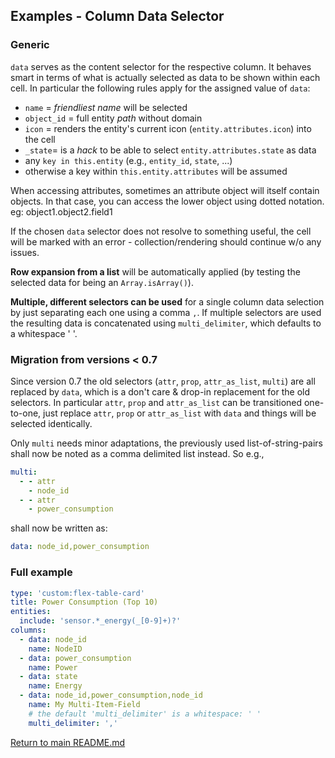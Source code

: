 ## Examples - Column Data Selector 

<!-- [full text section] -->

### Generic 
`data` serves as the content selector for the respective column. It behaves smart in terms of what 
is actually selected as data to be shown within each cell. In particular the following rules apply
for the assigned value of `data`:

* `name` = *friendliest name* will be selected
* `object_id` = full entity *path* without domain
* `icon` = renders the entity's current icon (`entity.attributes.icon`) into the cell
* `_state`= is a *hack* to be able to select `entity.attributes.state` as data
* any `key in this.entity` (e.g., `entity_id`, `state`, ...)
* otherwise a key within `this.entity.attributes` will be assumed 

When accessing attributes, sometimes an attribute object will itself contain objects.
In that case, you can access the lower object using dotted notation.  eg: object1.object2.field1

If the chosen `data` selector does not resolve to something useful, the
cell will be marked with an error - collection/rendering should continue w/o any 
issues. 

**Row expansion from a list** will be automatically applied (by testing the selected data 
for being an `Array.isArray()`). 

**Multiple, different selectors can be used** for a single column data selection by just separating 
each one using a comma `,`. If multiple selectors are used the resulting data is concatenated using 
`multi_delimiter`, which defaults to a whitespace ' '.

### Migration from versions < 0.7
Since version 0.7 the old selectors (`attr`, `prop`, `attr_as_list`, `multi`) are all replaced by
`data`, which is a don't care & drop-in replacement for the old selectors. In particular `attr`, 
`prop` and `attr_as_list` can be transitioned one-to-one, just replace `attr`, `prop` or 
`attr_as_list` with `data` and things will be selected identically. 

Only `multi` needs minor adaptations, the previously used list-of-string-pairs shall now be noted as a 
comma delimited list instead. So e.g.,

```yaml
multi:
  - - attr
    - node_id
  - - attr
    - power_consumption
```

shall now be written as:

```yaml
data: node_id,power_consumption
```
<!-- [listing section] -->
### Full example
```yaml
type: 'custom:flex-table-card'
title: Power Consumption (Top 10)
entities:
  include: 'sensor.*_energy(_[0-9]+)?'
columns:
  - data: node_id
    name: NodeID
  - data: power_consumption
    name: Power
  - data: state
    name: Energy
  - data: node_id,power_consumption,node_id
    name: My Multi-Item-Field
    # the default 'multi_delimiter' is a whitespace: ' '
    multi_delimiter: ','
```

<!-- [example image section] -->
<!-- use issue #29 for dumping images and link them here -->
<!-- ![image description](http://url/to/img.png) -->

[Return to main README.md](../README.md)
